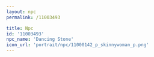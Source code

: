 ```yaml
---
layout: npc
permalink: /11003493

title: Npc
id: '11003493'
npc_name: 'Dancing Stone'
icon_url: 'portrait/npc/11000142_p_skinnywoman_p.png'
---
```

